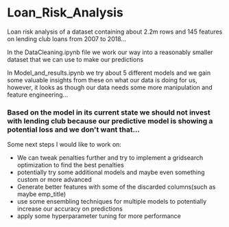 # Loan_Risk_Analysis
Loan risk analysis of a dataset containing about 2.2m rows and 145 features on lending club loans from 2007 to 2018...

In the DataCleaning.ipynb file we work our way into a reasonably smaller dataset that we can use to make our predictions

In Model_and_results.ipynb we try about 5 different models and we gain some valuable insights from these on what our data is doing for us, however, it looks as though our data needs some more manipulation and feature engineering...

### Based on the model in its current state we should not invest with lending club because our predictive model is showing a potential loss and we don't want that...

Some next steps I would like to work on:
* We can tweak penalties further and try to implement a gridsearch optimization to find the best penalties
* potentially try some additional models and maybe even something custom or more advanced
* Generate better features with some of the discarded columns(such as maybe emp_title)
* use some ensembling techniques for multiple models to potentially increase our accuracy on predictions
* apply some hyperparameter tuning for more performance


